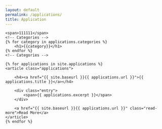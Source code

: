 ```yaml
---
layout: default
permalink: /applications/
title: Application
---
```


<div class="posts font-small">

    <span>111111</span>
    <!-- Categories -->
    {% for category in applications.categories %}
        <h1>{{category}}</h1>
    {% endfor %}
    <!-- Categories -->

    {% for applications in site.applications %}
    <article class="applications">

        <h4><a href="{{ site.baseurl }}{{ applications.url }}">{{ applications.title }}</a></h4>

        <div class="entry">
            <span>{{ applications.excerpt }}</span>
        </div>

        <a href="{{ site.baseurl }}{{ applications.url }}" class="read-more">Read More</a>
    </article>
    {% endfor %}
</div>
